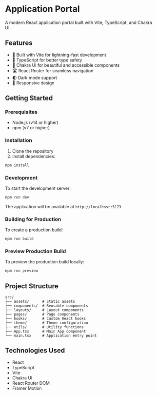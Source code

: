 # Application Portal

A modern React application portal built with Vite, TypeScript, and Chakra UI.

## Features

- 🚀 Built with Vite for lightning-fast development
- 📝 TypeScript for better type safety
- 🎨 Chakra UI for beautiful and accessible components
- 🛣️ React Router for seamless navigation
- 🌓 Dark mode support
- 📱 Responsive design

## Getting Started

### Prerequisites

- Node.js (v14 or higher)
- npm (v7 or higher)

### Installation

1. Clone the repository
2. Install dependencies:
```bash
npm install
```

### Development

To start the development server:
```bash
npm run dev
```

The application will be available at `http://localhost:5173`

### Building for Production

To create a production build:
```bash
npm run build
```

### Preview Production Build

To preview the production build locally:
```bash
npm run preview
```

## Project Structure

```
src/
├── assets/      # Static assets
├── components/  # Reusable components
├── layouts/     # Layout components
├── pages/       # Page components
├── hooks/       # Custom React hooks
├── theme/       # Theme configuration
├── utils/       # Utility functions
├── App.tsx      # Main App component
└── main.tsx     # Application entry point
```

## Technologies Used

- React
- TypeScript
- Vite
- Chakra UI
- React Router DOM
- Framer Motion
